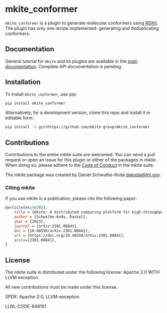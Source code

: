 # mkite_conformer

`mkite_conformer` is a plugin to generate molecular conformers using [RDKit](https://github.com/rdkit/rdkit/).
The plugin has only one recipe implemented: generating and deduplicating conformers.

## Documentation

General tutorial for `mkite` and its plugins are available in the [main documentation](https://mkite.org).
Complete API documentation is pending.

## Installation

To install `mkite_conformer`, use pip:

```bash
pip install mkite_conformer
```

Alternatively, for a development version, clone this repo and install it in editable form:

```bash
pip install -U git+https://github.com/mkite-group/mkite_conformer
```

## Contributions

Contributions to the entire mkite suite are welcomed.
You can send a pull request or open an issue for this plugin or either of the packages in mkite.
When doing so, please adhere to the [Code of Conduct](CODE_OF_CONDUCT.md) in the mkite suite.

The mkite package was created by Daniel Schwalbe-Koda <dskoda@llnl.gov>.

### Citing mkite

If you use mkite in a publication, please cite the following paper:

```bibtex
@article{mkite2023,
    title = {mkite: A distributed computing platform for high-throughput materials simulations},
    author = {Schwalbe-Koda, Daniel},
    year = {2023},
    journal = {arXiv:2301.08841},
    doi = {10.48550/arXiv.2301.08841},
    url = {https://doi.org/10.48550/arXiv.2301.08841},
    arxiv={2301.08841},
}
```

## License

The mkite suite is distributed under the following license: Apache 2.0 WITH LLVM exception.

All new contributions must be made under this license.

SPDX: Apache-2.0, LLVM-exception

LLNL-CODE-848161
